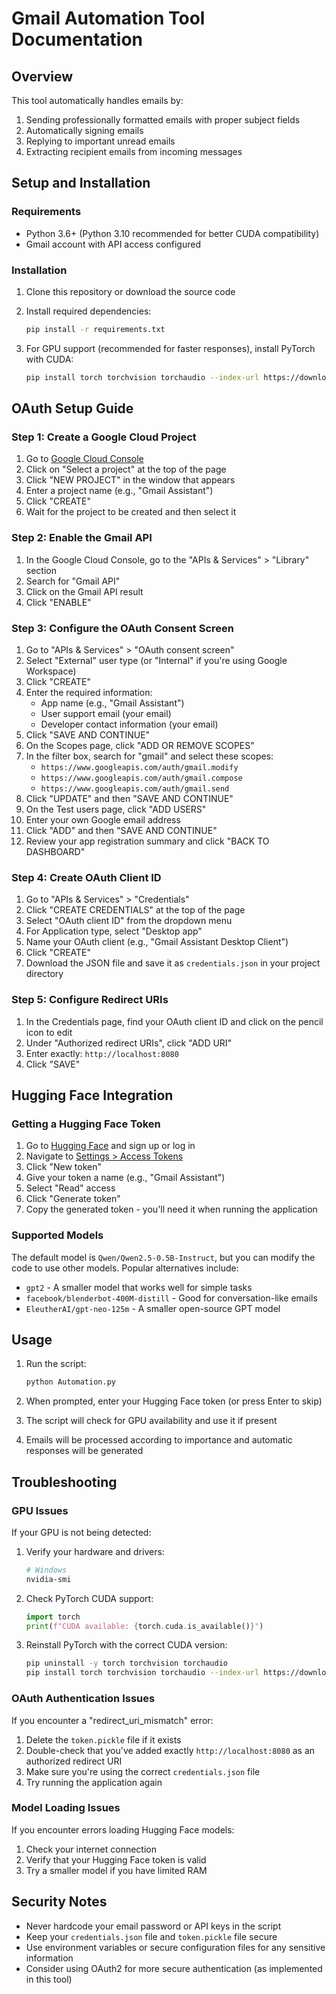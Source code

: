 # Gmail Automation Tool Documentation

## Overview

This tool automatically handles emails by:
1. Sending professionally formatted emails with proper subject fields
2. Automatically signing emails
3. Replying to important unread emails
4. Extracting recipient emails from incoming messages

## Setup and Installation

### Requirements

- Python 3.6+ (Python 3.10 recommended for better CUDA compatibility)
- Gmail account with API access configured

### Installation

1. Clone this repository or download the source code
2. Install required dependencies:
   ```bash
   pip install -r requirements.txt
   ```

3. For GPU support (recommended for faster responses), install PyTorch with CUDA:
   ```bash
   pip install torch torchvision torchaudio --index-url https://download.pytorch.org/whl/cu126
   ```

## OAuth Setup Guide

### Step 1: Create a Google Cloud Project

1. Go to [Google Cloud Console](https://console.cloud.google.com/)
2. Click on "Select a project" at the top of the page
3. Click "NEW PROJECT" in the window that appears
4. Enter a project name (e.g., "Gmail Assistant")
5. Click "CREATE"
6. Wait for the project to be created and then select it

### Step 2: Enable the Gmail API

1. In the Google Cloud Console, go to the "APIs & Services" > "Library" section
2. Search for "Gmail API"
3. Click on the Gmail API result
4. Click "ENABLE"

### Step 3: Configure the OAuth Consent Screen

1. Go to "APIs & Services" > "OAuth consent screen"
2. Select "External" user type (or "Internal" if you're using Google Workspace)
3. Click "CREATE"
4. Enter the required information:
   - App name (e.g., "Gmail Assistant")
   - User support email (your email)
   - Developer contact information (your email)
5. Click "SAVE AND CONTINUE"
6. On the Scopes page, click "ADD OR REMOVE SCOPES"
7. In the filter box, search for "gmail" and select these scopes:
   - `https://www.googleapis.com/auth/gmail.modify`
   - `https://www.googleapis.com/auth/gmail.compose`
   - `https://www.googleapis.com/auth/gmail.send`
8. Click "UPDATE" and then "SAVE AND CONTINUE"
9. On the Test users page, click "ADD USERS"
10. Enter your own Google email address
11. Click "ADD" and then "SAVE AND CONTINUE"
12. Review your app registration summary and click "BACK TO DASHBOARD"

### Step 4: Create OAuth Client ID

1. Go to "APIs & Services" > "Credentials"
2. Click "CREATE CREDENTIALS" at the top of the page
3. Select "OAuth client ID" from the dropdown menu
4. For Application type, select "Desktop app"
5. Name your OAuth client (e.g., "Gmail Assistant Desktop Client")
6. Click "CREATE"
7. Download the JSON file and save it as `credentials.json` in your project directory

### Step 5: Configure Redirect URIs

1. In the Credentials page, find your OAuth client ID and click on the pencil icon to edit
2. Under "Authorized redirect URIs", click "ADD URI"
3. Enter exactly: `http://localhost:8080`
4. Click "SAVE"

## Hugging Face Integration

### Getting a Hugging Face Token

1. Go to [Hugging Face](https://huggingface.co/) and sign up or log in
2. Navigate to [Settings > Access Tokens](https://huggingface.co/settings/tokens)
3. Click "New token"
4. Give your token a name (e.g., "Gmail Assistant")
5. Select "Read" access
6. Click "Generate token"
7. Copy the generated token - you'll need it when running the application

### Supported Models

The default model is `Qwen/Qwen2.5-0.5B-Instruct`, but you can modify the code to use other models. Popular alternatives include:

- `gpt2` - A smaller model that works well for simple tasks
- `facebook/blenderbot-400M-distill` - Good for conversation-like emails
- `EleutherAI/gpt-neo-125m` - A smaller open-source GPT model

## Usage

1. Run the script:
   ```bash
   python Automation.py
   ```

2. When prompted, enter your Hugging Face token (or press Enter to skip)
3. The script will check for GPU availability and use it if present
4. Emails will be processed according to importance and automatic responses will be generated

## Troubleshooting

### GPU Issues

If your GPU is not being detected:

1. Verify your hardware and drivers:
   ```bash
   # Windows
   nvidia-smi
   ```

2. Check PyTorch CUDA support:
   ```python
   import torch
   print(f"CUDA available: {torch.cuda.is_available()}")
   ```

3. Reinstall PyTorch with the correct CUDA version:
   ```bash
   pip uninstall -y torch torchvision torchaudio
   pip install torch torchvision torchaudio --index-url https://download.pytorch.org/whl/cu126
   ```

### OAuth Authentication Issues

If you encounter a "redirect_uri_mismatch" error:

1. Delete the `token.pickle` file if it exists
2. Double-check that you've added exactly `http://localhost:8080` as an authorized redirect URI
3. Make sure you're using the correct `credentials.json` file
4. Try running the application again

### Model Loading Issues

If you encounter errors loading Hugging Face models:

1. Check your internet connection
2. Verify that your Hugging Face token is valid
3. Try a smaller model if you have limited RAM

## Security Notes

- Never hardcode your email password or API keys in the script
- Keep your `credentials.json` file and `token.pickle` file secure
- Use environment variables or secure configuration files for any sensitive information
- Consider using OAuth2 for more secure authentication (as implemented in this tool)

